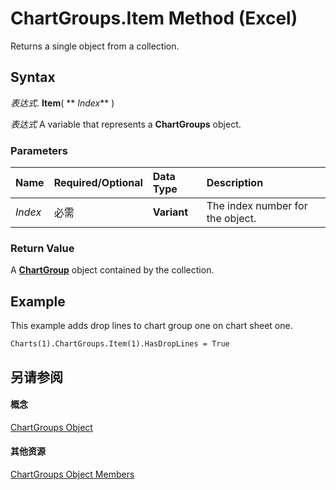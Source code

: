 
# ChartGroups.Item Method (Excel)

Returns a single object from a collection.


## Syntax

 _表达式_. **Item**( ** _Index_** )

 _表达式_ A variable that represents a **ChartGroups** object.


### Parameters



|**Name**|**Required/Optional**|**Data Type**|**Description**|
|:-----|:-----|:-----|:-----|
| _Index_|必需|**Variant**|The index number for the object.|

### Return Value

A  **[ChartGroup](7eee66c5-04a7-fd86-6e34-4c22ccaf8de0.md)** object contained by the collection.


## Example

This example adds drop lines to chart group one on chart sheet one.


```
Charts(1).ChartGroups.Item(1).HasDropLines = True
```


## 另请参阅


#### 概念


[ChartGroups Object](991147bc-bbb5-9f7d-a7c9-55854aa50325.md)
#### 其他资源


[ChartGroups Object Members](http://msdn.microsoft.com/library/791550d6-5063-ee3c-3a73-26dc4cb2a360%28Office.15%29.aspx)